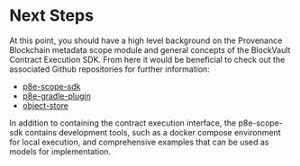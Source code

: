 # Next Steps

At this point, you should have a high level background on the Provenance Blockchain metadata scope module and general concepts of the BlockVault Contract Execution SDK. From here it would be beneficial to check out the associated Github repositories for further information:

- [p8e-scope-sdk](https://github.com/provenance-io/p8e-scope-sdk)
- [p8e-gradle-plugin](https://github.com/provenance-io/p8e-gradle-plugin)
- [object-store](https://github.com/provenance-io/object-store)

In addition to containing the contract execution interface, the p8e-scope-sdk contains development tools, such as a docker compose environment for local execution, and comprehensive examples that can be used as models for implementation.
